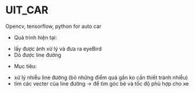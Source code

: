 # UIT_CAR
Opencv, tensorflow, python for auto car

- Quá trình hiện tại:
* lấy được ảnh xử lý và đưa ra eyeBird
* Dò được line đường
- Mục tiêu:
* xử lý nhiễu line đường (bỏ những điểm quá gần ko cần thiết tránh nhiễu)
* tìm các vecter của line đường -> để tìm góc bẻ và tốc độ phù hợp cho xe

